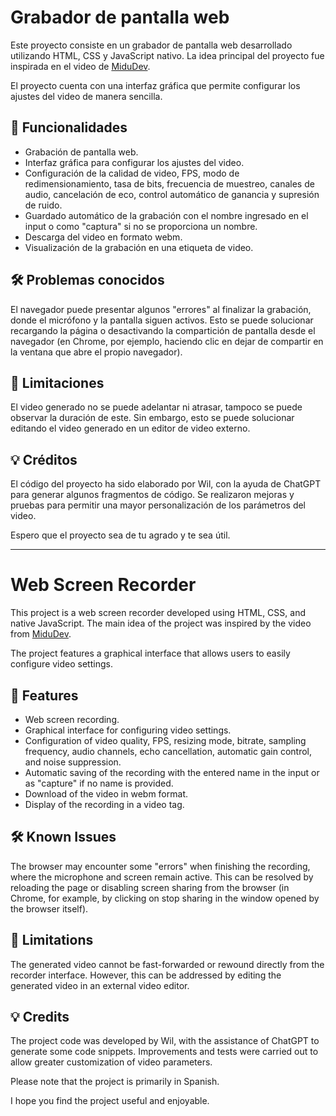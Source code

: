# Grabador de pantalla web

Este proyecto consiste en un grabador de pantalla web desarrollado utilizando HTML, CSS y JavaScript nativo. La idea principal del proyecto fue inspirada en el video de [MiduDev](https://www.youtube.com/watch?v=dT7PhRFqMHE).

El proyecto cuenta con una interfaz gráfica que permite configurar los ajustes del video de manera sencilla.

## 🚀 Funcionalidades

- Grabación de pantalla web.
- Interfaz gráfica para configurar los ajustes del video.
- Configuración de la calidad de video, FPS, modo de redimensionamiento, tasa de bits, frecuencia de muestreo, canales de audio, cancelación de eco, control automático de ganancia y supresión de ruido.
- Guardado automático de la grabación con el nombre ingresado en el input o como "captura" si no se proporciona un nombre.
- Descarga del video en formato webm.
- Visualización de la grabación en una etiqueta de video.

## 🛠 Problemas conocidos

El navegador puede presentar algunos "errores" al finalizar la grabación, donde el micrófono y la pantalla siguen activos. Esto se puede solucionar recargando la página o desactivando la compartición de pantalla desde el navegador (en Chrome, por ejemplo, haciendo clic en dejar de compartir en la ventana que abre el propio navegador).

## 🚧 Limitaciones

El video generado no se puede adelantar ni atrasar, tampoco se puede observar la duración de este. Sin embargo, esto se puede solucionar editando el video generado en un editor de video externo.

## 💡 Créditos

El código del proyecto ha sido elaborado por Wil, con la ayuda de ChatGPT para generar algunos fragmentos de código. Se realizaron mejoras y pruebas para permitir una mayor personalización de los parámetros del video.

Espero que el proyecto sea de tu agrado y te sea útil.

<hr>

# Web Screen Recorder

This project is a web screen recorder developed using HTML, CSS, and native JavaScript. The main idea of the project was inspired by the video from [MiduDev](https://www.youtube.com/watch?v=dT7PhRFqMHE).

The project features a graphical interface that allows users to easily configure video settings.

## 🚀 Features

- Web screen recording.
- Graphical interface for configuring video settings.
- Configuration of video quality, FPS, resizing mode, bitrate, sampling frequency, audio channels, echo cancellation, automatic gain control, and noise suppression.
- Automatic saving of the recording with the entered name in the input or as "capture" if no name is provided.
- Download of the video in webm format.
- Display of the recording in a video tag.

## 🛠 Known Issues

The browser may encounter some "errors" when finishing the recording, where the microphone and screen remain active. This can be resolved by reloading the page or disabling screen sharing from the browser (in Chrome, for example, by clicking on stop sharing in the window opened by the browser itself).

## 🚧 Limitations

The generated video cannot be fast-forwarded or rewound directly from the recorder interface. However, this can be addressed by editing the generated video in an external video editor.

## 💡 Credits

The project code was developed by Wil, with the assistance of ChatGPT to generate some code snippets. Improvements and tests were carried out to allow greater customization of video parameters.

Please note that the project is primarily in Spanish.

I hope you find the project useful and enjoyable.
